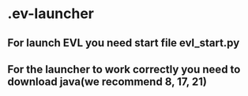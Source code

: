 # .ev-launcher


## For launch EVL you need start file evl_start.py

## For the launcher to work correctly you need to download java(we recommend 8, 17, 21)
